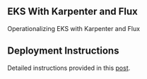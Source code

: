 ## EKS With Karpenter and Flux
Operationalizing EKS with Karpenter and Flux

## Deployment Instructions
Detailed instructions provided in this [post](https://svodwood.github.io/devops-pastebin/eks-part-one-karpenter-flux).

